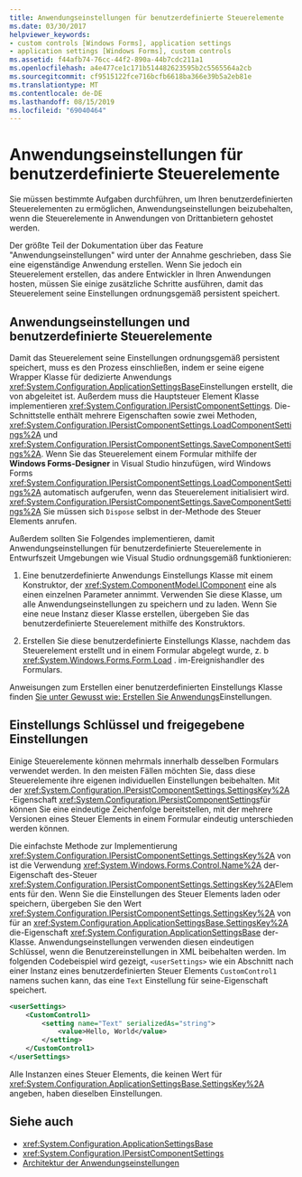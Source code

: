 ```yaml
---
title: Anwendungseinstellungen für benutzerdefinierte Steuerelemente
ms.date: 03/30/2017
helpviewer_keywords:
- custom controls [Windows Forms], application settings
- application settings [Windows Forms], custom controls
ms.assetid: f44afb74-76cc-44f2-890a-44b7cdc211a1
ms.openlocfilehash: a4e477ce1c171b514482623595b2c5565564a2cb
ms.sourcegitcommit: cf9515122fce716bcfb6618ba366e39b5a2eb81e
ms.translationtype: MT
ms.contentlocale: de-DE
ms.lasthandoff: 08/15/2019
ms.locfileid: "69040464"
---
```

# <a name="application-settings-for-custom-controls"></a>Anwendungseinstellungen für benutzerdefinierte Steuerelemente
Sie müssen bestimmte Aufgaben durchführen, um Ihren benutzerdefinierten Steuerelementen zu ermöglichen, Anwendungseinstellungen beizubehalten, wenn die Steuerelemente in Anwendungen von Drittanbietern gehostet werden.

 Der größte Teil der Dokumentation über das Feature "Anwendungseinstellungen" wird unter der Annahme geschrieben, dass Sie eine eigenständige Anwendung erstellen. Wenn Sie jedoch ein Steuerelement erstellen, das andere Entwickler in Ihren Anwendungen hosten, müssen Sie einige zusätzliche Schritte ausführen, damit das Steuerelement seine Einstellungen ordnungsgemäß persistent speichert.

## <a name="application-settings-and-custom-controls"></a>Anwendungseinstellungen und benutzerdefinierte Steuerelemente
 Damit das Steuerelement seine Einstellungen ordnungsgemäß persistent speichert, muss es den Prozess einschließen, indem er seine eigene Wrapper Klasse für dedizierte Anwendungs <xref:System.Configuration.ApplicationSettingsBase>Einstellungen erstellt, die von abgeleitet ist. Außerdem muss die Hauptsteuer Element Klasse implementieren <xref:System.Configuration.IPersistComponentSettings>. Die-Schnittstelle enthält mehrere Eigenschaften sowie zwei Methoden, <xref:System.Configuration.IPersistComponentSettings.LoadComponentSettings%2A> und <xref:System.Configuration.IPersistComponentSettings.SaveComponentSettings%2A>. Wenn Sie das Steuerelement einem Formular mithilfe der **Windows Forms-Designer** in Visual Studio hinzufügen, wird Windows Forms <xref:System.Configuration.IPersistComponentSettings.LoadComponentSettings%2A> automatisch aufgerufen, wenn das Steuerelement initialisiert wird. <xref:System.Configuration.IPersistComponentSettings.SaveComponentSettings%2A> Sie müssen sich `Dispose` selbst in der-Methode des Steuer Elements anrufen.

 Außerdem sollten Sie Folgendes implementieren, damit Anwendungseinstellungen für benutzerdefinierte Steuerelemente in Entwurfszeit Umgebungen wie Visual Studio ordnungsgemäß funktionieren:

1. Eine benutzerdefinierte Anwendungs Einstellungs Klasse mit einem Konstruktor, der <xref:System.ComponentModel.IComponent> eine als einen einzelnen Parameter annimmt. Verwenden Sie diese Klasse, um alle Anwendungseinstellungen zu speichern und zu laden. Wenn Sie eine neue Instanz dieser Klasse erstellen, übergeben Sie das benutzerdefinierte Steuerelement mithilfe des Konstruktors.

2. Erstellen Sie diese benutzerdefinierte Einstellungs Klasse, nachdem das Steuerelement erstellt und in einem Formular abgelegt wurde, z. b <xref:System.Windows.Forms.Form.Load> . im-Ereignishandler des Formulars.

 Anweisungen zum Erstellen einer benutzerdefinierten Einstellungs Klasse finden [Sie unter Gewusst wie: Erstellen Sie Anwendungs](how-to-create-application-settings.md)Einstellungen.

## <a name="settings-keys-and-shared-settings"></a>Einstellungs Schlüssel und freigegebene Einstellungen
 Einige Steuerelemente können mehrmals innerhalb desselben Formulars verwendet werden. In den meisten Fällen möchten Sie, dass diese Steuerelemente ihre eigenen individuellen Einstellungen beibehalten. Mit der <xref:System.Configuration.IPersistComponentSettings.SettingsKey%2A> -Eigenschaft <xref:System.Configuration.IPersistComponentSettings>für können Sie eine eindeutige Zeichenfolge bereitstellen, mit der mehrere Versionen eines Steuer Elements in einem Formular eindeutig unterschieden werden können.

 Die einfachste Methode zur Implementierung <xref:System.Configuration.IPersistComponentSettings.SettingsKey%2A> von ist die Verwendung <xref:System.Windows.Forms.Control.Name%2A> der-Eigenschaft des-Steuer <xref:System.Configuration.IPersistComponentSettings.SettingsKey%2A>Elements für den. Wenn Sie die Einstellungen des Steuer Elements laden oder speichern, übergeben Sie den Wert <xref:System.Configuration.IPersistComponentSettings.SettingsKey%2A> von für an <xref:System.Configuration.ApplicationSettingsBase.SettingsKey%2A> die-Eigenschaft <xref:System.Configuration.ApplicationSettingsBase> der-Klasse. Anwendungseinstellungen verwenden diesen eindeutigen Schlüssel, wenn die Benutzereinstellungen in XML beibehalten werden. Im folgenden Codebeispiel wird gezeigt, `<userSettings>` wie ein Abschnitt nach einer Instanz eines benutzerdefinierten Steuer Elements `CustomControl1` namens suchen kann, das eine `Text` Einstellung für seine-Eigenschaft speichert.

```xml
<userSettings>
    <CustomControl1>
        <setting name="Text" serializedAs="string">
            <value>Hello, World</value>
        </setting>
    </CustomControl1>
</userSettings>
```

 Alle Instanzen eines Steuer Elements, die keinen Wert für <xref:System.Configuration.ApplicationSettingsBase.SettingsKey%2A> angeben, haben dieselben Einstellungen.

## <a name="see-also"></a>Siehe auch

- <xref:System.Configuration.ApplicationSettingsBase>
- <xref:System.Configuration.IPersistComponentSettings>
- [Architektur der Anwendungseinstellungen](application-settings-architecture.md)
